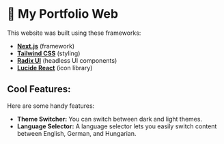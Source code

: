 # 🚀 My Portfolio Web

This website was built using these frameworks:

* **[Next.js](https://nextjs.org/)** (framework)
* **[Tailwind CSS](https://tailwindcss.com/)** (styling)
* **[Radix UI](https://www.radix-ui.com/)** (headless UI components)
* **[Lucide React](https://lucide.dev/)** (icon library)

## Cool Features:

Here are some handy features:

* **Theme Switcher:** You can switch between dark and light themes.
* **Language Selector:** A language selector lets you easily switch content between English, German, and Hungarian.
